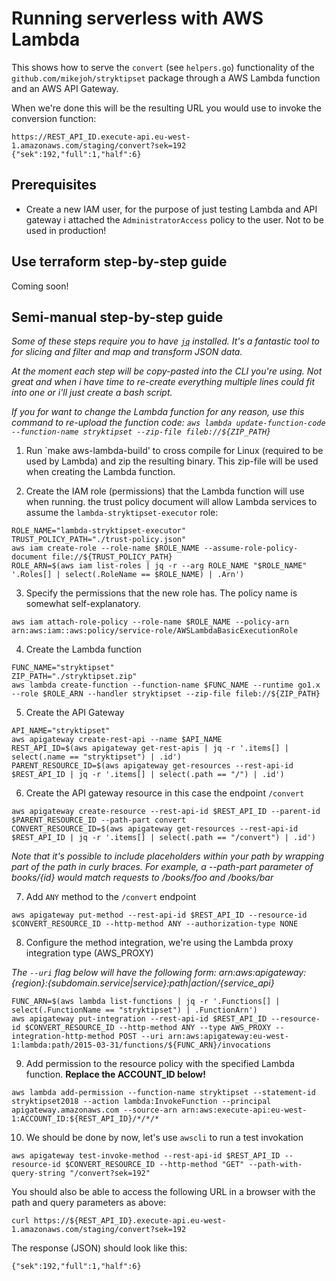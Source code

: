 # Running serverless with AWS Lambda

This shows how to serve the `convert` (see `helpers.go`) functionality of the `github.com/mikejoh/stryktipset` package through a AWS Lambda function and an AWS API Gateway.

When we're done this will be the resulting URL you would use to invoke the conversion function:
```
https://REST_API_ID.execute-api.eu-west-1.amazonaws.com/staging/convert?sek=192
{"sek":192,"full":1,"half":6}
```

## Prerequisites

* Create a new IAM user, for the purpose of just testing Lambda and API gateway i attached the `AdministratorAccess` policy to the user. Not to be used in production!

## Use terraform step-by-step guide

Coming soon!

## Semi-manual step-by-step guide

_Some of these steps require you to have [`jq`](https://stedolan.github.io/jq/) installed. It's a fantastic tool to for slicing and filter and map and transform JSON data._

_At the moment each step will be copy-pasted into the CLI you're using. Not great and when i have time to re-create everything multiple lines could fit into one or i'll just create a bash script._

_If you for want to change the Lambda function for any reason, use this command to re-upload the function code: `aws lambda update-function-code --function-name stryktipset --zip-file fileb://${ZIP_PATH}`_

1. Run `make aws-lambda-build' to cross compile for Linux (required to be used by Lambda) and zip the resulting binary. This zip-file will be used when creating the Lambda function.

2. Create the IAM role (permissions) that the Lambda function will use when running. the trust policy document will allow Lambda services to assume the `lambda-stryktipset-executor` role:
```
ROLE_NAME="lambda-stryktipset-executor"
TRUST_POLICY_PATH="./trust-policy.json"
aws iam create-role --role-name $ROLE_NAME --assume-role-policy-document file://${TRUST_POLICY_PATH}
ROLE_ARN=$(aws iam list-roles | jq -r --arg ROLE_NAME "$ROLE_NAME" '.Roles[] | select(.RoleName == $ROLE_NAME) | .Arn')
```

3. Specify the permissions that the new role has. The policy name is somewhat self-explanatory.
```
aws iam attach-role-policy --role-name $ROLE_NAME --policy-arn arn:aws:iam::aws:policy/service-role/AWSLambdaBasicExecutionRole
```

4. Create the Lambda function
```
FUNC_NAME="stryktipset"
ZIP_PATH="./stryktipset.zip"
aws lambda create-function --function-name $FUNC_NAME --runtime go1.x --role $ROLE_ARN --handler stryktipset --zip-file fileb://${ZIP_PATH}
```

5. Create the API Gateway
```
API_NAME="stryktipset"
aws apigateway create-rest-api --name $API_NAME
REST_API_ID=$(aws apigateway get-rest-apis | jq -r '.items[] | select(.name == "stryktipset") | .id')
PARENT_RESOURCE_ID=$(aws apigateway get-resources --rest-api-id $REST_API_ID | jq -r '.items[] | select(.path == "/") | .id')
```

6. Create the API gateway resource in this case the endpoint `/convert`
```
aws apigateway create-resource --rest-api-id $REST_API_ID --parent-id $PARENT_RESOURCE_ID --path-part convert
CONVERT_RESOURCE_ID=$(aws apigateway get-resources --rest-api-id $REST_API_ID | jq -r '.items[] | select(.path == "/convert") | .id')
```
_Note that it's possible to include placeholders within your path by wrapping part of the path in curly braces. For example, a --path-part parameter of books/{id} would match requests to /books/foo and /books/bar_

7. Add `ANY` method to the `/convert` endpoint
```
aws apigateway put-method --rest-api-id $REST_API_ID --resource-id $CONVERT_RESOURCE_ID --http-method ANY --authorization-type NONE
```

8. Configure the method integration, we're using the Lambda proxy integration type (AWS_PROXY)

_The `--uri` flag below will have the following form: arn:aws:apigateway:{region}:{subdomain.service|service}:path|action/{service_api}_

```
FUNC_ARN=$(aws lambda list-functions | jq -r '.Functions[] | select(.FunctionName == "stryktipset") | .FunctionArn')
aws apigateway put-integration --rest-api-id $REST_API_ID --resource-id $CONVERT_RESOURCE_ID --http-method ANY --type AWS_PROXY --integration-http-method POST --uri arn:aws:apigateway:eu-west-1:lambda:path/2015-03-31/functions/${FUNC_ARN}/invocations
```

9. Add permission to the resource policy with the specified Lambda function. **Replace the ACCOUNT_ID below!**
```
aws lambda add-permission --function-name stryktipset --statement-id stryktipset2018 --action lambda:InvokeFunction --principal apigateway.amazonaws.com --source-arn arn:aws:execute-api:eu-west-1:ACCOUNT_ID:${REST_API_ID}/*/*/*
```

10. We should be done by now, let's use `awscli` to run a test invokation

```
aws apigateway test-invoke-method --rest-api-id $REST_API_ID --resource-id $CONVERT_RESOURCE_ID --http-method "GET" --path-with-query-string "/convert?sek=192"
```

You should also be able to access the following URL in a browser with the path and query parameters as above:

```
curl https://${REST_API_ID}.execute-api.eu-west-1.amazonaws.com/staging/convert?sek=192
```
The response (JSON) should look like this:
```
{"sek":192,"full":1,"half":6}
```
